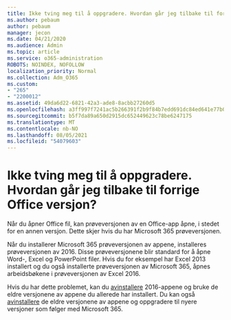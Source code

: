 ```yaml
---
title: Ikke tving meg til å oppgradere. Hvordan går jeg tilbake til forrige Office versjon?
ms.author: pebaum
author: pebaum
manager: jecon
ms.date: 04/21/2020
ms.audience: Admin
ms.topic: article
ms.service: o365-administration
ROBOTS: NOINDEX, NOFOLLOW
localization_priority: Normal
ms.collection: Adm_O365
ms.custom:
- "265"
- "2200012"
ms.assetid: 49da6d22-6821-42a3-ade8-8acbb27260d5
ms.openlocfilehash: a3ff997f7241ac5b266391f2b9f84b7edd691dc84ed641e77b091d33c5a3dbf5
ms.sourcegitcommit: b5f7da89a650d2915dc652449623c78be6247175
ms.translationtype: MT
ms.contentlocale: nb-NO
ms.lasthandoff: 08/05/2021
ms.locfileid: "54079603"
---
```

# <a name="dont-force-me-to-upgrade-how-do-i-go-back-to-the-previous-office-version"></a>Ikke tving meg til å oppgradere. Hvordan går jeg tilbake til forrige Office versjon?

Når du åpner Office fil, kan prøveversjonen av en Office-app åpne, i stedet for en annen versjon. Dette skjer hvis du har Microsoft 365 prøveversjonen.
  
Når du installerer Microsoft 365 prøveversjonen av appene, installeres prøveversjonen av 2016. Disse prøveversjonene blir standard for å åpne Word-, Excel og PowerPoint filer. Hvis du for eksempel har Excel 2013 installert og du også installerte prøveversjonen av Microsoft 365, åpnes arbeidsbøkene i prøveversjonen av Excel 2016.
  
Hvis du har dette problemet, kan du [avinstallere](https://support.office.com/article/9dd49b83-264a-477a-8fcc-2fdf5dbf61d8.aspx) 2016-appene og bruke de eldre versjonene av appene du allerede har installert. Du kan også [avinstallere](https://support.office.com/article/9dd49b83-264a-477a-8fcc-2fdf5dbf61d8.aspx) de eldre versjonene av appene og oppgradere til nyere versjoner som følger med Microsoft 365.
